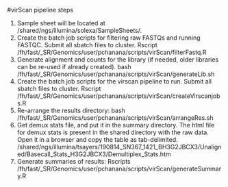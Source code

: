 #virScan pipeline steps

1. Sample sheet will be located at /shared/ngs/illumina/solexa/SampleSheets/.
2. Create the batch job scripts for filtering raw FASTQs and running FASTQC. Submit all sbatch files to cluster.
	Rscript /fh/fast/_SR/Genomics/user/pchanana/scripts/virScan/filterFastq.R
3. Generate alignment and counts for the library (if needed, older libraries can be re-used if already created).
	bash /fh/fast/_SR/Genomics/user/pchanana/scripts/virScan/generateLib.sh
4. Create the batch job scripts for the virscan pipeline to run. Submit all sbatch files to cluster. 
	Rscript /fh/fast/_SR/Genomics/user/pchanana/scripts/virScan/createVirscanjobs.R
5. Re-arrange the results directory:
	bash /fh/fast/_SR/Genomics/user/pchanana/scripts/virScan/arrangeRes.sh
6. Get demux stats file, and put it in the summary directory. The html file for demux stats is present in the shared directory with the raw data. Open it in a browser and copy the table as tab-delimited. 
	/shared/ngs/illumina/tsayers/190814_SN367_1421_BH3G2JBCX3/Unaligned/Basecall_Stats_H3G2JBCX3/Demultiplex_Stats.htm
7. Generate summaries of results:
	Rscripts /fh/fast/_SR/Genomics/user/pchanana/scripts/virScan/generateSummary.R 
